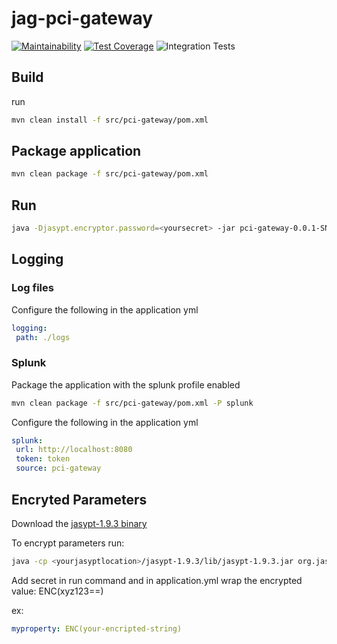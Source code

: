 # jag-pci-gateway

[![Maintainability](https://api.codeclimate.com/v1/badges/89aaf5706ffd314a222c/maintainability)](https://codeclimate.com/github/bcgov/jag-pci-gateway/maintainability) [![Test Coverage](https://api.codeclimate.com/v1/badges/89aaf5706ffd314a222c/test_coverage)](https://codeclimate.com/github/bcgov/jag-pci-gateway/test_coverage) ![Integration Tests](https://github.com/bcgov/jag-pci-gateway/workflows/Integration%20Tests/badge.svg)

## Build

run

```bash
mvn clean install -f src/pci-gateway/pom.xml
```

## Package application

```bash
mvn clean package -f src/pci-gateway/pom.xml
```

## Run

```bash
java -Djasypt.encryptor.password=<yoursecret> -jar pci-gateway-0.0.1-SNAPSHOT.jar --spring.config.location=file:application.yml
```

## Logging

### Log files

Configure the following in the application yml

```yml
logging:
 path: ./logs
```

### Splunk

Package the application with the splunk profile enabled

```bash
mvn clean package -f src/pci-gateway/pom.xml -P splunk
```

Configure the following in the application yml

```yml
splunk:
 url: http://localhost:8080
 token: token
 source: pci-gateway
```

## Encryted Parameters

Download the [jasypt-1.9.3 binary](https://github.com/jasypt/jasypt/releases/tag/jasypt-1.9.3)

To encrypt parameters run:

```bash
java -cp <yourjasyptlocation>/jasypt-1.9.3/lib/jasypt-1.9.3.jar org.jasypt.intf.cli.JasyptPBEStringEncryptionCLI input="somevalue" password=somepassword algorithm=PBEWithMD5AndDES
```

Add secret in run command <yoursecret> and in application.yml wrap the encrypted value: ENC(xyz123==)

ex:

```yaml
myproperty: ENC(your-encripted-string)
```
